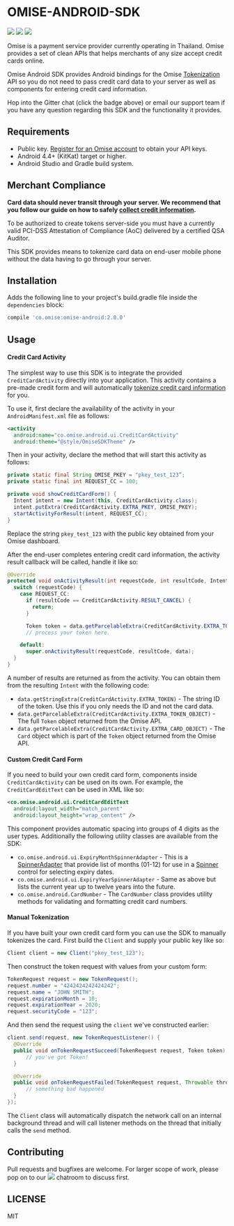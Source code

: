 # OMISE-ANDROID-SDK

[![](https://img.shields.io/maven-central/v/co.omise/omise-android.svg?style=flat-square)](http://search.maven.org/#search%7Cga%7C1%7Ca%3A%22omise-android%22)
[![](https://img.shields.io/gitter/room/omise/omise-ios.svg?style=flat-square)](https://gitter.im/omise/omise-ios)
[![](https://img.shields.io/badge/email-support-yellow.svg?style=flat-square)](mailto:support@omise.co)

Omise is a payment service provider currently operating in Thailand. Omise provides a set
of clean APIs that helps merchants of any size accept credit cards online.

Omise Android SDK provides Android bindings for the Omise
[Tokenization](https://www.omise.co/tokens-api) API so you do not need to pass credit card
data to your server as well as components for entering credit card information.

Hop into the Gitter chat (click the badge above) or email our support team if you have any
question regarding this SDK and the functionality it provides.

## Requirements

* Public key. [Register for an Omise account](https://dashboard.omise.co/signup) to obtain your API keys.
* Android 4.4+ (KitKat) target or higher.
* Android Studio and Gradle build system.

## Merchant Compliance

**Card data should never transit through your server. We recommend that you follow our
guide on how to safely
[collect credit information](https://www.omise.co/collecting-card-information).**

To be authorized to create tokens server-side you must have a currently valid PCI-DSS
Attestation of Compliance (AoC) delivered by a certified QSA Auditor.

This SDK provides means to tokenize card data on end-user mobile phone without the data
having to go through your server.

## Installation

Adds the following line to your project's build.gradle file inside the `dependencies`
block:

```groovy
compile 'co.omise:omise-android:2.0.0'
```

## Usage

#### Credit Card Activity

The simplest way to use this SDK is to integrate the provided `CreditCardActivity`
directly into your application. This activity contains a pre-made credit form and will
automatically [tokenize credit card
information](https://www.omise.co/security-best-practices) for you.

To use it, first declare the availability of the activity in your `AndroidManifest.xml`
file as follows:

```xml
<activity
  android:name="co.omise.android.ui.CreditCardActivity"
  android:theme="@style/OmiseSDKTheme" />
```

Then in your activity, declare the method that will start this activity as follows:

```java
private static final String OMISE_PKEY = "pkey_test_123”;
private static final int REQUEST_CC = 100;

private void showCreditCardForm() {
  Intent intent = new Intent(this, CreditCardActivity.class);
  intent.putExtra(CreditCardActivity.EXTRA_PKEY, OMISE_PKEY);
  startActivityForResult(intent, REQUEST_CC);
}
```

Replace the string `pkey_test_123` with the public key obtained from your Omise dashboard.

After the end-user completes entering credit card information, the activity result
callback will be called, handle it like so:

```java
@Override
protected void onActivityResult(int requestCode, int resultCode, Intent data) {
  switch (requestCode) {
    case REQUEST_CC:
      if (resultCode == CreditCardActivity.RESULT_CANCEL) {
        return;
      }

      Token token = data.getParcelableExtra(CreditCardActivity.EXTRA_TOKEN_OBJECT);
      // process your token here.

    default:
      super.onActivityResult(requestCode, resultCode, data);
  }
}
```

A number of results are returned as from the activity. You can obtain them from the
resulting `Intent` with the following code:

* `data.getStringExtra(CreditCardActivity.EXTRA_TOKEN)` - The string ID of the token. Use
  this if you only needs the ID and not   the card data.
* `data.getParcelableExtra(CreditCardActivity.EXTRA_TOKEN_OBJECT)` - The full `Token`
  object returned from the Omise API.
* `data.getParcelableExtra(CreditCardActivity.EXTRA_CARD_OBJECT)` - The `Card` object
  which is part of the `Token` object returned from the Omise API.

#### Custom Credit Card Form

If you need to build your own credit card form, components inside `CreditCardActivity`
can be used on its own. For example, the `CreditCardEditText` can be used in XML like so:

```xml
<co.omise.android.ui.CreditCardEditText
  android:layout_width="match_parent"
  android:layout_height="wrap_content" />
```

This component provides automatic spacing into groups of 4 digits as the user types.
Additionally the following utility classes are available from the SDK:

* `co.omise.android.ui.ExpiryMonthSpinnerAdapter` - This is a
  [SpinnerAdapter](https://developer.android.com/reference/android/widget/SpinnerAdapter.html)
  that provide list of months (01-12) for use in a
  [Spinner](https://developer.android.com/guide/topics/ui/controls/spinner.html) control
  for selecting expiry dates.
* `co.omise.android.ui.ExpiryYearSpinnerAdapter` - Same as above but lists the current
  year up to twelve years into the future.
* `co.omise.android.CardNumber` - The `CardNumber` class provides utility methods for
  validating and formatting credit card numbers.

#### Manual Tokenization

If you have built your own credit card form you can use the SDK to manually tokenizes the
card. First build the `Client` and supply your public key like so:

```java
Client client = new Client("pkey_test_123");
```

Then construct the token request with values from your custom form:

```java
TokenRequest request = new TokenRequest();
request.number = "4242424242424242";
request.name = "JOHN SMITH";
request.expirationMonth = 10;
request.expirationYear = 2020;
request.securityCode = "123";
```

And then send the request using the `client` we've constructed earlier:

```java
client.send(request, new TokenRequestListener() {
  @Override
  public void onTokenRequestSucceed(TokenRequest request, Token token) {
      // you've got Token!
  }

  @Override
  public void onTokenRequestFailed(TokenRequest request, Throwable throwable) {
      // something bad happened
  }
});
```

The `Client` class will automatically dispatch the network call on an internal background
thread and will call listener methods on the thread that initially calls the `send`
method.

## Contributing

Pull requests and bugfixes are welcome. For larger scope of work, please pop on to our
[![](https://img.shields.io/gitter/room/omise/omise-ios.svg?style=flat-square)](https://gitter.im/omise/omise-ios)
chatroom to discuss first.

## LICENSE

MIT
